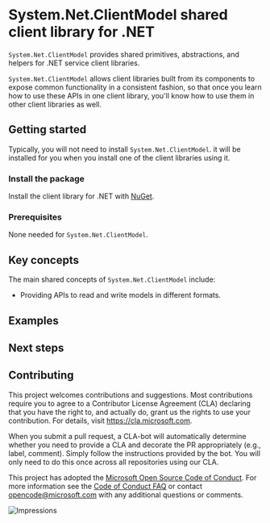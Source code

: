 # System.Net.ClientModel shared client library for .NET

`System.Net.ClientModel` provides shared primitives, abstractions, and helpers for .NET service client libraries.

`System.Net.ClientModel` allows client libraries built from its components to expose common functionality in a consistent fashion, so that once you learn how to use these APIs in one client library, you'll know how to use them in other client libraries as well.

## Getting started

Typically, you will not need to install `System.Net.ClientModel`.
it will be installed for you when you install one of the client libraries using it.

### Install the package

Install the client library for .NET with [NuGet](https://www.nuget.org/).

### Prerequisites

None needed for `System.Net.ClientModel`.

## Key concepts

The main shared concepts of `System.Net.ClientModel` include:

- Providing APIs to read and write models in different formats.

## Examples

## Next steps

## Contributing

This project welcomes contributions and suggestions. Most contributions require you to agree to a Contributor License Agreement (CLA) declaring that you have the right to, and actually do, grant us the rights to use your contribution. For details, visit https://cla.microsoft.com.

When you submit a pull request, a CLA-bot will automatically determine whether you need to provide a CLA and decorate the PR appropriately (e.g., label, comment). Simply follow the instructions provided by the bot. You will only need to do this once across all repositories using our CLA.

This project has adopted the [Microsoft Open Source Code of Conduct][code_of_conduct]. For more information see the [Code of Conduct FAQ][code_of_conduct_faq] or contact opencode@microsoft.com with any additional questions or comments.

![Impressions](https://azure-sdk-impressions.azurewebsites.net/api/impressions/azure-sdk-for-net%2Fsdk%2Fcore%2FAzure.Core%2FREADME.png)

[code_of_conduct]: https://opensource.microsoft.com/codeofconduct
[code_of_conduct_faq]: https://opensource.microsoft.com/codeofconduct/faq/
